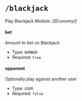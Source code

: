 # `/blackjack`
Play Blackjack
*Module: [[Economy]]*
#### bet
Amount to bet on Blackjack
- Type: `NUMBER`
- Required: `true`
#### opponent
Optionally play against another user
- Type: `USER`
- Required: `false`